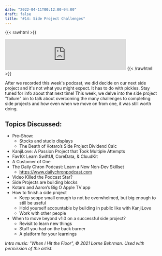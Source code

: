 ```yaml
---
date: "2022-04-11T00:12:00-04:00"
draft: false 
title: "#14: Side Project Challenges"
---
```


{{< rawhtml >}}
<iframe src="https://anchor.fm/side-project-spotlight/embed/episodes/14-Side-Project-Challenges-e1gt007" height="102px" width="400px" frameborder="0" scrolling="no"></iframe>
{{< /rawhtml >}}

After we recorded this week's podcast, we did decide on our next side project and it's not what you might expect. It has to do with pickles. Stay tuned for info about that next time! This week, we delve into the side project "failure" bin to talk about overcoming the many challenges to completing side projects and how even when we move on from one, it was still worth doing.

## Topics Discussed:
- Pre-Show: 
    - Stocks and studio displays
    - The Death of Kotaro’s Side Project Dividend Calc
- KanjiLove: A Passion Project that Took Multiple Attempts
- Fav10: Learn SwiftUI, CoreData, & CloudKit
- A Customer of One
- The Daily Chron Podcast: Learn a New Non-Dev Skillset
    - https://www.dailychronpodcast.com
- Video Killed the Podcast Star?
- Side Projects are building blocks
- Kotaro and Aaron’s Big O Apple TV app
- How to finish a side project
    - Keep scope small enough to not be overwhelmed, but big enough to still be useful
    - Hold yourself accountable by building in public like with KanjiLove
    - Work with other people
- When to move beyond v1.0 on a successful side project?
    - Revisit to learn new things
    - Stuff you had on the back burner 
    - A platform for your learnings

*Intro music: "When I Hit the Floor", © 2021 Lorne Behrman. Used with permission of the artist.*
